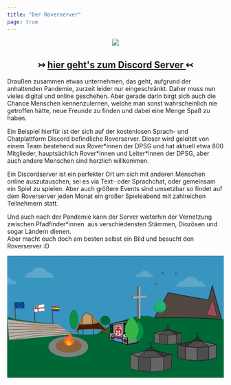 ```yaml
---
title: "Der Roverserver"
page: true
---
```



<div align="center">
    <a href="invite/"> 
      <img src="https://img.shields.io/discord/712004108344885341?color=cc1f2f&label=Discord&logo=Discord&logoColor=cc1f2f&style=for-the-badge" width="30%"/> 
    </a>     
      <h2>↣ <a href="invite/"> hier geht's zum Discord Server </a>↢ </h2>
</div>

Draußen zusammen etwas unternehmen, das geht, aufgrund der anhaltenden Pandemie, zurzeit leider nur eingeschränkt. Daher muss nun vieles digital und online geschehen. Aber gerade darin birgt sich auch die Chance Menschen kennenzulernen, welche man sonst wahrscheinlich nie getroffen hätte, neue Freunde zu finden und dabei eine Menge Spaß zu haben.  

Ein Beispiel hierfür ist der sich auf der kostenlosen Sprach- und Chatplattform Discord befindliche Roverserver. Dieser wird geleitet von einem Team bestehend aus Rover\*innen der DPSG und hat aktuell etwa 800 Mitglieder, hauptsächlich Rover\*innen und Leiter\*innen der DPSG, aber auch andere Menschen sind herzlich willkommen.  

Ein Discordserver ist ein perfekter Ort um sich mit anderen Menschen online auszutauschen, sei es via Text- oder Sprachchat, oder gemeinsam ein Spiel zu spielen. Aber auch größere Events sind umsetzbar so findet auf dem Roverserver jeden Monat ein großer Spieleabend mit zahlreichen Teilnehmern statt.  

Und auch nach der Pandemie kann der Server weiterhin der Vernetzung zwischen Pfadfinder\*innen  aus verschiedensten Stämmen, Diozösen und sogar Ländern dienen.  
Aber macht euch doch am besten selbst ein Bild und besucht den Roverserver :D

![Westernohe Stilisiert](/img/Westernohe-logo-alt.png)
